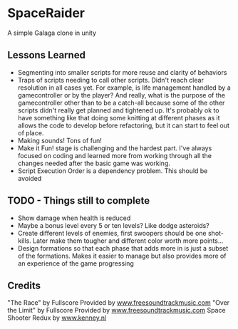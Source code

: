 # SpaceRaider
A simple Galaga clone in unity

## Lessons Learned
 * Segmenting into smaller scripts for more reuse and clarity of behaviors
 * Traps of scripts needing to call other scripts. Didn't reach clear resolution in
all cases yet. For example, is life management handled by a gamecontroller or by the
player? And really, what is the purpose of the gamecontroller other than to be a catch-all
because some of the other scripts didn't really get planned and tightened up. It's probably
ok to have something like that doing some knitting at different phases as it allows the
code to develop before refactoring, but it can start to feel out of place.
 * Making sounds! Tons of fun!
 * Make it Fun! stage is challenging and the hardest part. I've always focused on coding
 and learned more from working through all the changes needed after the basic game was
 working.
 * Script Execution Order is a dependency problem. This should be avoided 

## TODO - Things still to complete
 * Show damage when health is reduced
 * Maybe a bonus level every 5 or ten levels? Like dodge asteroids?
 * Create different levels of enemies, first swoopers should be one shot-kills. Later make them tougher and different color worth more points...
 * Design formations so that each phase that adds more in is just a subset of the formations. Makes it easier to manage but also provides more of an experience of the game progressing

  
## Credits

"The Race" by Fullscore Provided by www.freesoundtrackmusic.com
"Over the Limit" by Fullscore Provided by www.freesoundtrackmusic.com
Space Shooter Redux by www.kenney.nl
